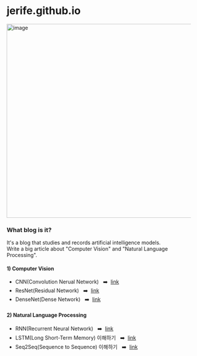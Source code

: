 # jerife.github.io

<img width="530" alt="image" src="https://user-images.githubusercontent.com/68190553/120896197-7445ff00-c65b-11eb-8165-31983c5185a8.png">


### What blog is it?
It's a blog that studies and records artificial intelligence models. <br/>
Write a big article about "Computer Vision" and "Natural Language Processing".

#### 1) Computer Vision 
* CNN(Convolution Nerual Network) &#160; ➡️ &#160;[link](https://jerife.github.io/2021-05-10-cnn/)
* ResNet(Residual Network) &#160; ➡️ &#160;[link](https://jerife.github.io/2021-05-11-resnet/)
* DenseNet(Dense Network) &#160; ➡️ &#160;[link](https://jerife.github.io/2021-05-12-densenet/)

#### 2) Natural Language Processing
* RNN(Recurrent Neural Network) &#160; ➡️ &#160;[link](https://jerife.github.io/2021-06-05-rnn/)
* LSTM(Long Short-Term Memory) 이해하기 &#160; ➡️ &#160;[link](https://jerife.github.io/2021-06-06-lstm/)
* Seq2Seq(Sequence to Sequence) 이해하기 &#160; ➡️ &#160;[link](https://jerife.github.io/2021-06-08-seq2seq/)
